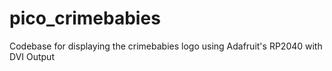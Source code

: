 # pico_crimebabies
Codebase for displaying the crimebabies logo using Adafruit's RP2040 with DVI Output

